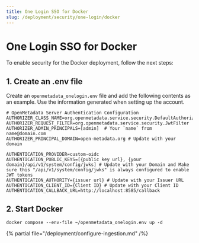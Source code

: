 ```yaml
---
title: One Login SSO for Docker
slug: /deployment/security/one-login/docker
---
```


# One Login SSO for Docker

To enable security for the Docker deployment, follow the next steps:

## 1. Create an .env file

Create an `openmetadata_onelogin.env` file and add the following contents as an example. Use the information
generated when setting up the account.

```shell
# OpenMetadata Server Authentication Configuration
AUTHORIZER_CLASS_NAME=org.openmetadata.service.security.DefaultAuthorizer
AUTHORIZER_REQUEST_FILTER=org.openmetadata.service.security.JwtFilter
AUTHORIZER_ADMIN_PRINCIPALS=[admin]  # Your `name` from name@domain.com
AUTHORIZER_PRINCIPAL_DOMAIN=open-metadata.org # Update with your domain

AUTHENTICATION_PROVIDER=custom-oidc
AUTHENTICATION_PUBLIC_KEYS=[{public key url}, {your domain}/api/v1/system/config/jwks] # Update with your Domain and Make sure this "/api/v1/system/config/jwks" is always configured to enable JWT tokens
AUTHENTICATION_AUTHORITY={issuer url} # Update with your Issuer URL
AUTHENTICATION_CLIENT_ID={Client ID} # Update with your Client ID
AUTHENTICATION_CALLBACK_URL=http://localhost:8585/callback
```

## 2. Start Docker

```commandline
docker compose --env-file ~/openmetadata_onelogin.env up -d
```

{% partial file="/deployment/configure-ingestion.md" /%}
